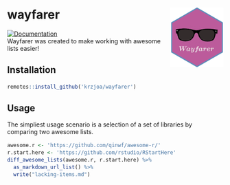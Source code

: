 # wayfarer <img src='man/figures/logo.png' align="right" height="139" />
[![Documentation](https://img.shields.io/badge/documentation-wayfarer-orange.svg?colorB=E91E63)](http://krzjoa.github.io/wayfarer)
</br>
Wayfarer was created to make working with awesome lists easier!
## Installation
```R
remotes::install_github('krzjoa/wayfarer')
```
## Usage
The simpliest usage scenario is a selection of a set of libraries by comparing two awesome lists.
```R
awesome.r <- 'https://github.com/qinwf/awesome-r/'
r.start.here <- 'https://github.com/rstudio/RStartHere'
diff_awesome_lists(awesome.r, r.start.here) %>% 
  as_markdown_url_list() %>% 
  write("lacking-items.md")
```

